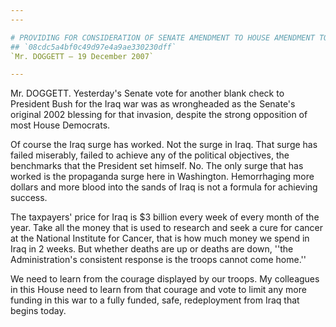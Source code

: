 ```yaml
---
---

# PROVIDING FOR CONSIDERATION OF SENATE AMENDMENT TO HOUSE AMENDMENT TO  SENATE AMENDMENT TO H.R. 2764, THE DEPARTMENT OF STATE, FOREIGN
## `08cdc5a4bf0c49d97e4a9ae330230dff`
`Mr. DOGGETT — 19 December 2007`

---
```



Mr. DOGGETT. Yesterday's Senate vote for another blank check to 
President Bush for the Iraq war was as wrongheaded as the Senate's 
original 2002 blessing for that invasion, despite the strong opposition 
of most House Democrats.

Of course the Iraq surge has worked. Not the surge in Iraq. That 
surge has failed miserably, failed to achieve any of the political 
objectives, the benchmarks that the President set himself. No. The only 
surge that has worked is the propaganda surge here in Washington. 
Hemorrhaging more dollars and more blood into the sands of Iraq is not 
a formula for achieving success.

The taxpayers' price for Iraq is $3 billion every week of every month 
of the year. Take all the money that is used to research and seek a 
cure for cancer at the National Institute for Cancer, that is how much 
money we spend in Iraq in 2 weeks. But whether deaths are up or deaths 
are down, ''the Administration's consistent response is the troops 
cannot come home.''

We need to learn from the courage displayed by our troops. My 
colleagues in this House need to learn from that courage and vote to 
limit any more funding in this war to a fully funded, safe, 
redeployment from Iraq that begins today.